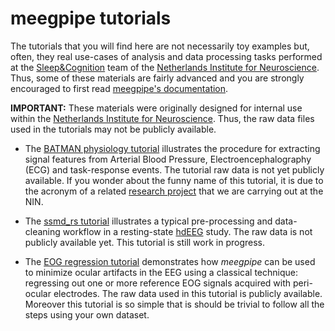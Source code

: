 meegpipe tutorials
========

The tutorials that you will find here are not necessarily toy examples but,
often, they real use-cases of analysis and data processing tasks performed at
the [Sleep&Cognition][sc] team of the
[Netherlands Institute for Neuroscience][nin]. Thus, some of these materials are
fairly advanced and you are strongly encouraged to first read
[meegpipe's documentation][meegpipe-api].

__IMPORTANT:__ These materials were originally designed for internal use within
the [Netherlands Institute for Neuroscience][nin]. Thus, the raw data files used
in the tutorials may not be publicly available.

[meegpipe-api]: ../+meegpipe/README.md
[sc]: http://www.nin.knaw.nl/research_groups/van_someren_group
[nin]: http://www.nin.knaw.nl/


* The [BATMAN physiology tutorial][batman] illustrates the procedure for
  extracting signal features from Arterial Blood Pressure,
  Electroencephalography (ECG) and task-response events. The tutorial raw data
  is not yet publicly available. If you wonder about the funny name of this
  tutorial, it is due to the acronym of a related
  [research project][batman-project] that we are carrying out at the NIN.

[batman-project]: http://www.neurosipe.nl/project.php?id=23&sess=6eccc41939665cfccccd8c94d8e0216f

* The [ssmd_rs tutorial][ssmd_rs] illustrates a typical pre-processing and
  data-cleaning workflow in a resting-state [hdEEG][hdeeg] study. The raw data
  is not publicly available yet. This tutorial is still work in progress.

[batman]:  ./batman/README.md
[ssmd_rs]: ./ssmd_rs/README.md
[hdeeg]: http://en.wikipedia.org/wiki/Electroencephalography

* The [EOG regression tutorial][eog-tut] demonstrates how _meegpipe_ can be used
  to minimize ocular artifacts in the EEG using a classical technique:
  regressing out one or more reference EOG signals acquired with peri-ocular
  electrodes. The raw data used in this tutorial is publicly available. Moreover
  this tutorial is so simple that is should be trivial to follow all the steps
  using your own dataset.

[eog-tut]: ./eog/README.md
